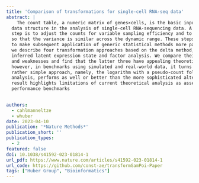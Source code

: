 ```yaml
---
title: 'Comparison of transformations for single-cell RNA-seq data'
abstract: |
    The count table, a numeric matrix of genes×cells, is the basic input
  data structure in the analysis of single-cell RNA-sequencing data. A common preprocessing
  step is to adjust the counts for variable sampling efficiency and to transform them
  so that the variance is similar across the dynamic range. These steps are intended
  to make subsequent application of generic statistical methods more palatable. Here,
  we describe four transformation approaches based on the delta method, model residuals,
  inferred latent expression state and factor analysis. We compare their strengths
  and weaknesses and find that the latter three have appealing theoretical properties;
  however, in benchmarks using simulated and real-world data, it turns out that a
  rather simple approach, namely, the logarithm with a pseudo-count followed by principal-component
  analysis, performs as well or better than the more sophisticated alternatives. This
  result highlights limitations of current theoretical analysis as assessed by bottom-line
  performance benchmarks
  

authors:
  - cahlmanneltze
  - whuber
date: 2023-04-10
publication: '*Nature Methods*'
publication_short: ''
publication_types: 
  - 2
featured: false
doi: 10.1038/s41592-023-01814-1
url_pdf: https://www.nature.com/articles/s41592-023-01814-1
url_code: https://github.com/const-ae/transformGamPoi-Paper
tags: ["Huber Group", "Bioinformatics"]
---
```


